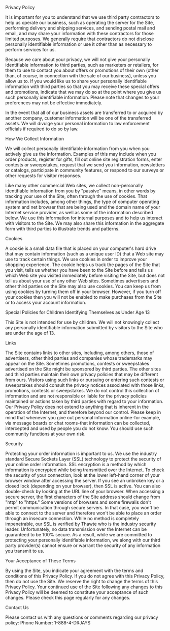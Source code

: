Privacy Policy

It is important for you to understand that we use third party contractors to help us operate our business, such as operating the server for the Site, performing delivery and shipping services, and sending postal mail and email, and may share your information with these contractors for those limited purposes. We generally require that contractors do not disclose personally identifiable information or use it other than as necessary to perform services for us.

Because we care about your privacy, we will not give your personally identifiable information to third parties, such as marketers or retailers, for them to use to contact you about offers or promotions of their own (other than, of course, in connection with the sale of our business), unless you allow us to. If you would like us to share your personally identifiable information with third parties so that you may receive these special offers and promotions, indicate that we may do so at the point where you give us such personally identifiable information. Please note that changes to your preferences may not be effective immediately.

In the event that all of our business assets are transferred to or acquired by another company, customer information will be one of the transferred assets. We will divulge your personal information to law enforcement officials if required to do so by law.

How We Collect Information

We will collect personally identifiable information from you when you actively give us the information. Examples of this may include when you order products, register for gifts, fill out online site registration forms, enter contests or sweepstakes, request that we send you information, newsletters or catalogs, participate in community features, or respond to our surveys or other requests for visitor responses.

Like many other commercial Web sites, we collect non-personally identifiable information from you by "passive" means, in other words by tracking your use of the Site, often through the use of cookies. That information includes, among other things, the type of computer operating system and net browser that are being used and the domain name of your Internet service provider, as well as some of the information described below. We use this information for internal purposes and to help us interact with visitors to the Site. We may also share this information in the aggregate form with third parties to illustrate trends and patterns.

Cookies

A cookie is a small data file that is placed on your computer's hard drive that may contain information (such as a unique user ID) that a Web site may use to track certain things. We use cookies in order to improve your shopping experience. The cookie helps us track the pages of the Site that you visit, tells us whether you have been to the Site before and tells us which Web site you visited immediately before visiting the Site, but does not tell us about your use of any other Web sites. Sometimes advertisers and other third parties on the Site may also use cookies. You can keep us from using cookies by turning them off in your browser. However, if you turn off your cookies then you will not be enabled to make purchases from the Site or to access your account information.

Special Policies for Children Identifying Themselves as Under Age 13

This Site is not intended for use by children. We will not knowingly collect any personally identifiable information submitted by visitors to the Site who are under the age of 13.

Links

The Site contains links to other sites, including, among others, those of advertisers, other third parties and companies whose trademarks may appear on the Site. Sometimes promotions, contests or sweepstakes advertised on the Site might be sponsored by third parties. The other sites and third parties maintain their own privacy policies that may be different from ours. Visitors using such links or pursuing or entering such contests or sweepstakes should consult the privacy notices associated with those links, promotions, contests or sweepstakes. We do not control this collection of information and are not responsible or liable for the privacy policies maintained or actions taken by third parties with regard to your information. Our Privacy Policy does not extend to anything that is inherent in the operation of the Internet, and therefore beyond our control. Please keep in mind that whenever you give out personal information online-for example, via message boards or chat rooms-that information can be collected, intercepted and used by people you do not know. You should use such community functions at your own risk.

Security

Protecting your order information is important to us. We use the industry standard Secure Sockets Layer (SSL) technology to protect the security of your online order information. SSL encryption is a method by which information is encrypted while being transmitted over the Internet. To check the security of your connection, look at the lower left-hand corner of your browser window after accessing the server. If you see an unbroken key or a closed lock (depending on your browser), then SSL is active. You can also double-check by looking at the URL line of your browser. When accessing a secure server, the first characters of the Site address should change from "http" to "https." Some versions of browsers and some firewalls don't permit communication through secure servers. In that case, you won't be able to connect to the server and therefore won't be able to place an order through an insecure connection. While no method is completely impenetrable, our SSL is verified by Thawte who is the industry security leader. Unfortunately, no data transmission over the Internet can be guaranteed to be 100% secure. As a result, while we are committed to protecting your personally identifiable information, we along with our third party provider(s) cannot ensure or warrant the security of any information you transmit to us.

Your Acceptance of These Terms

By using the Site, you indicate your agreement with the terms and conditions of this Privacy Policy. If you do not agree with this Privacy Policy, then do not use the Site. We reserve the right to change the terms of this Privacy Policy. Your continued use of the Site following any changes to this Privacy Policy will be deemed to constitute your acceptance of such changes. Please check this page regularly for any changes.

Contact Us

Please contact us with any questions or comments regarding our privacy policy: Phone Number: 1-888-4-DRJAYS